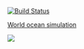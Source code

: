 [![Build Status](https://travis-ci.org/it4history/Logy.Exchange.svg?branch=master)](https://travis-ci.org/it4history/Logy.Exchange)

[World ocean simulation](http://hist.tk/hw/%D0%9A%D0%B0%D1%82%D0%B5%D0%B3%D0%BE%D1%80%D0%B8%D1%8F:%D0%9C%D0%BE%D0%B4%D0%B5%D0%BB%D1%8C_%D1%80%D0%B5%D0%BB%D1%8C%D0%B5%D1%84%D0%B0_%D0%97%D0%B5%D0%BC%D0%BB%D0%B8)

![](http://hist.tk/images/b/b0/PlusWaterToHvalin.gif)
